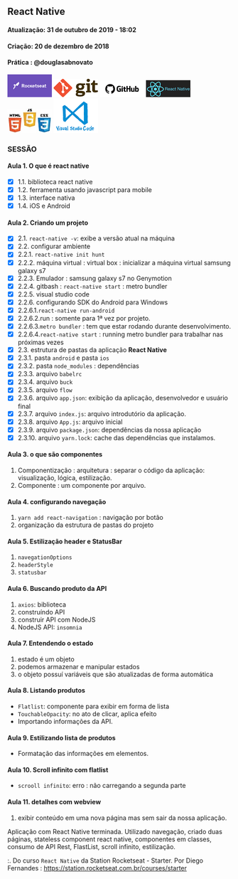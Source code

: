 ## React Native

#### Atualização: 31 de outubro de 2019 - 18:02
#### Criação: 20 de dezembro de 2018
#### Prática : @douglasabnovato

![Rocketseat](/images/logo-rocketseat.png)
![Git](/images/logo-git.png)
![GitHub](/images/logo-github.png) 
![React Native](/images/logo-react-native.png)
![HTML-CSS-JS](/images/logo-html-css-js.jpeg)
![VSCode](/images/logo-VSCode.png)

### SESSÃO

#### Aula 1. O que é react native

- [x] 1.1. biblioteca react native
- [x] 1.2. ferramenta usando javascript para mobile 
- [x] 1.3. interface nativa
- [x] 1.4. iOS e Android

#### Aula 2. Criando um projeto

- [x] 2.1. `react-native -v`: exibe a versão atual na máquina
- [x] 2.2. configurar ambiente
- [x] 2.2.1. `react-native init hunt`
- [x] 2.2.2. máquina virtual : virtual box : inicializar a máquina virtual samsung galaxy s7
- [x] 2.2.3. Emulador : samsung galaxy s7 no Genymotion
- [x] 2.2.4. gitbash : `react-native start` : metro bundler
- [x] 2.2.5. visual studio code
- [x] 2.2.6. configurando SDK do Android para Windows
- [x] 2.2.6.1.`react-native run-android`
- [x] 2.2.6.2.run : somente para 1ª vez por projeto.
- [x] 2.2.6.3.`metro bundler` : tem que estar rodando durante desenvolvimento.
- [x] 2.2.6.4.`react-native start` : running metro bundler para trabalhar nas próximas vezes
- [x] 2.3. estrutura de pastas da aplicação **React Native**
- [x] 2.3.1. pasta `android` e pasta `ios`
- [x] 2.3.2. pasta `node_modules` : dependências
- [x] 2.3.3. arquivo `babelrc`
- [x] 2.3.4. arquivo `buck`
- [x] 2.3.5. arquivo `flow`
- [x] 2.3.6. arquivo `app.json`: exibição da aplicação, desenvolvedor e usuário final
- [x] 2.3.7. arquivo `index.js`: arquivo introdutório da aplicação.
- [x] 2.3.8. arquivo `App.js`: arquivo inicial
- [x] 2.3.9. arquivo `package.json`: dependências da nossa aplicação
- [x] 2.3.10. arquivo `yarn.lock`: cache das dependências que instalamos.

#### Aula 3. o que são componentes 
1. Componentização : arquitetura : separar o código da aplicação: visualização, lógica, estilização.
2. Componente : um componente por arquivo.

#### Aula 4. configurando navegação
1. `yarn add react-navigation` : navigação por botão
2. organização da estrutura de pastas do projeto

#### Aula 5. Estilização header e StatusBar
1. `navegationOptions`
2. `headerStyle`
3. `statusbar`

#### Aula 6. Buscando produto da API
1. `axios`: biblioteca
2. construíndo API
3. construir API com NodeJS
4. NodeJS API: `insomnia`

#### Aula 7. Entendendo o estado
1. estado é um objeto 
2. podemos armazenar e manipular estados
3. o objeto possuí variáveis que são atualizadas de forma automática

#### Aula 8. Listando produtos
- `Flatlist`: componente para exibir em forma de lista
- `TouchableOpacity`: no ato de clicar, aplica efeito
- Importando informações da API.

#### Aula 9. Estilizando lista de produtos
- Formatação das informações em elementos.

#### Aula 10. Scroll infinito com flatlist
- `scrooll infinito`: erro : não carregando a segunda parte 

#### Aula 11. detalhes com webview
1. exibir conteúdo em uma nova página mas sem sair da nossa aplicação.

Aplicação com React Native terminada. Utilizado navegação, criado duas páginas, stateless component react native, componentes em classes, consumo de API Rest, FlastList, scroll infinito, estilização. 

:. Do curso `React Native` da Station Rocketseat - Starter.
Por Diego Fernandes : https://station.rocketseat.com.br/courses/starter
